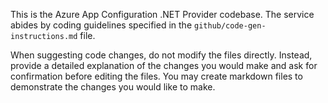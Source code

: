 This is the Azure App Configuration .NET Provider codebase. The service abides by coding guidelines specified in the `github/code-gen-instructions.md` file.

When suggesting code changes, do not modify the files directly. Instead, provide a detailed explanation of the changes you would make and ask for confirmation before editing the files. You may create markdown files to demonstrate the changes you would like to make.
